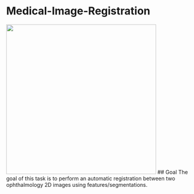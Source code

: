 # Medical-Image-Registration


<img src="https://your-image-url.type](https://user-images.githubusercontent.com/68702877/174036459-87f94db0-c915-4731-9d28-b6a94391fb2f.png" width="400">
## Goal
The goal of this task is to perform an automatic registration between two ophthalmology 2D images using features/segmentations.

